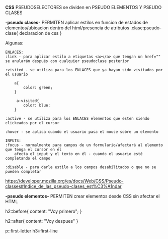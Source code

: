 **CSS**
PSEUDOSELECTORES se dividen en PSEUDO ELEMENTOS Y PSEUDO CLASES

**-pseudo clases-** PERMITEN aplicar estilos en funcion de estados de elementos/ubicacion dentro del html/presencia de atributos
.clase:pseudo-clase{
    declaracion de css
}

Algunas:

    ENLACES:
    :link - para aplicar estilo a etiquetas <a></a> que tengan un href="" se anularán después con cualquier pseudoclase posterior

    :visited - se utiliza para los ENLACES que ya hayan sido visitados por el usuario

        a{
            color: green;
        }

         a:visited{
            color: blue:
        }

    :active - se utiliza para los ENLACES elementos que esten siendo clickeados por el cursor

    :hover - se aplica cuando el usuario pasa el mouse sobre un elemento

    INPUTS:
    :focus - normalmente para campos de un formulario/afectará al elemento que tenga el cursor en él
        afecta el input y el texto en él - cuando el usuario esté completando el campo

    :disable - para darle estilo a los campos desabilitados o que no se pueden completar

https://developer.mozilla.org/es/docs/Web/CSS/Pseudo-classes#Indice_de_las_pseudo-clases_est%C3%A1ndar

**-pseudo elementos-** PERMITEN crear elementos desde CSS sin afectar el HTML

h2::before{
    content: "Voy primero";
}

h2::after{
    content: "Voy despues"
}

p::first-letter
h3::first-line